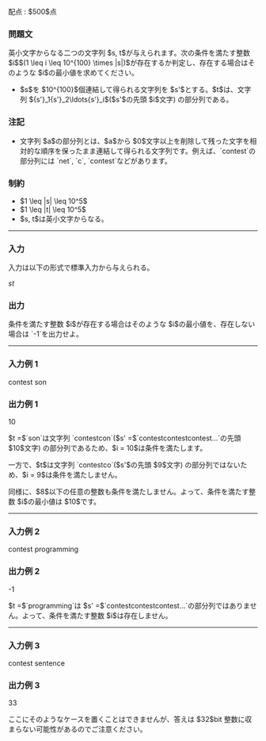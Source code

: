 
<div>

<span>

<span>

<p>
配点 : $500$点
</p>

<div>

<section>

### **問題文**

<p>
英小文字からなる二つの文字列 $s, t$が与えられます。次の条件を満たす整数 $i$$(1 \leq i \leq 10^{100} \times |s|)$が存在するか判定し、存在する場合はそのような $i$の最小値を求めてください。
</p>

<ul>

<li>
$s$を $10^{100}$個連結して得られる文字列を $s'$とする。$t$は、文字列 ${s'}_1{s'}_2\ldots{s'}_i$($s'$の先頭 $i$文字) の部分列である。
</li>

</ul>

</section>

</div>

<div>

<section>

### **注記**

<ul>

<li>
文字列 $a$の部分列とは、$a$から $0$文字以上を削除して残った文字を相対的な順序を保ったまま連結して得られる文字列です。例えば、`contest`の部分列には `net`, `c`, `contest`などがあります。
</li>

</ul>

</section>

</div>

<div>

<section>

### **制約**

<ul>

<li>
$1 \leq |s| \leq 10^5$
</li>

<li>
$1 \leq |t| \leq 10^5$
</li>

<li>
$s, t$は英小文字からなる。
</li>

</ul>

</section>

</div>

---

<div>

<div>

<section>

### **入力**

<p>
入力は以下の形式で標準入力から与えられる。
</p>

<div>

$s$$t$
</div>

</section>

</div>

<div>

<section>

### **出力**

<p>
条件を満たす整数 $i$が存在する場合はそのような $i$の最小値を、存在しない場合は `-1`を出力せよ。
</p>

</section>

</div>

</div>

---

<div>

<section>

### **入力例 1**

<div>

contest
son

</div>

</section>

</div>

<div>

<section>

### **出力例 1**

<div>

10

</div>

<p>
$t =$`son`は文字列 `contestcon`($s' =$`contestcontestcontest...`の先頭 $10$文字) の部分列であるため、$i = 10$は条件を満たします。
</p>

<p>
一方で、$t$は文字列 `contestco`($s'$の先頭 $9$文字) の部分列ではないため、$i = 9$は条件を満たしません。
</p>

<p>
同様に、$8$以下の任意の整数も条件を満たしません。よって、条件を満たす整数 $i$の最小値は $10$です。
</p>

</section>

</div>

---

<div>

<section>

### **入力例 2**

<div>

contest
programming

</div>

</section>

</div>

<div>

<section>

### **出力例 2**

<div>

-1

</div>

<p>
$t =$`programming`は $s' =$`contestcontestcontest...`の部分列ではありません。よって、条件を満たす整数 $i$は存在しません。
</p>

</section>

</div>

---

<div>

<section>

### **入力例 3**

<div>

contest
sentence

</div>

</section>

</div>

<div>

<section>

### **出力例 3**

<div>

33

</div>

<p>
ここにそのようなケースを置くことはできませんが、答えは $32$bit 整数に収まらない可能性があるのでご注意ください。
</p>

</section>

</div>

</span>

</span>

</div>
